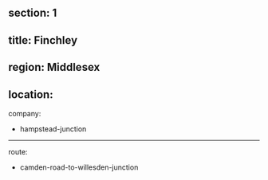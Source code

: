 section: 1
----
title: Finchley
----
region: Middlesex
----
location: 
----
company:
- hampstead-junction
----
route:
- camden-road-to-willesden-junction
